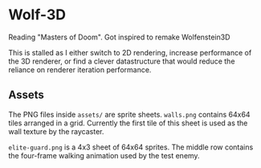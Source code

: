 # Wolf-3D
Reading "Masters of Doom". Got inspired to remake Wolfenstein3D

This is stalled as I either switch to 2D rendering, increase performance
of the 3D renderer, or find a clever datastructure that would reduce the
reliance on renderer iteration performance.

## Assets

The PNG files inside `assets/` are sprite sheets. `walls.png` contains
64x64 tiles arranged in a grid. Currently the first tile of this sheet is
used as the wall texture by the raycaster.

`elite-guard.png` is a 4x3 sheet of 64x64 sprites. The middle row contains
the four-frame walking animation used by the test enemy.
